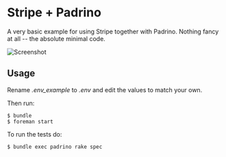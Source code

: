# Stripe + Padrino

A very basic example for using Stripe together with Padrino. Nothing fancy at all -- the absolute minimal
code.

![Screenshot](https://raw.github.com/k2052/stripe.padrino/master/screenshot.png)

## Usage

Rename _.env_example_ to _.env_ and edit the values to match your own.

Then run:
    
    $ bundle
    $ foreman start

To run the tests do:

    $ bundle exec padrino rake spec
